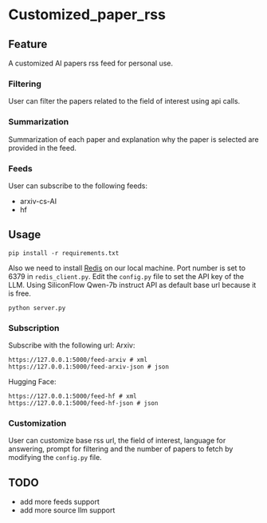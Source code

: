 # Customized_paper_rss
## Feature
A customized AI papers rss feed for personal use.
### Filtering
User can filter the papers related to the field of interest using api calls.
### Summarization
Summarization of each paper and explanation why the paper is selected are provided in the feed.
### Feeds
User can subscribe to the following feeds:
- arxiv-cs-AI
- hf
## Usage
```
pip install -r requirements.txt
```
Also we need to install [Redis](https://redis.io/docs/latest/operate/oss_and_stack/install/install-redis/) on our local machine. 
Port number is set to 6379 in `redis_client.py`.
Edit the `config.py` file to set the API key of the LLM. 
Using SiliconFlow Qwen-7b instruct API as default base url because it is free.
```
python server.py
```
### Subscription
Subscribe with the following url:
Arxiv:
```
https://127.0.0.1:5000/feed-arxiv # xml
https://127.0.0.1:5000/feed-arxiv-json # json
```
Hugging Face:
```
https://127.0.0.1:5000/feed-hf # xml
https://127.0.0.1:5000/feed-hf-json # json
```
### Customization
User can customize base rss url, the field of interest, language for answering, prompt for filtering and the number of papers to fetch by modifying the `config.py` file.

## TODO
- add more feeds support
- add more source llm support
